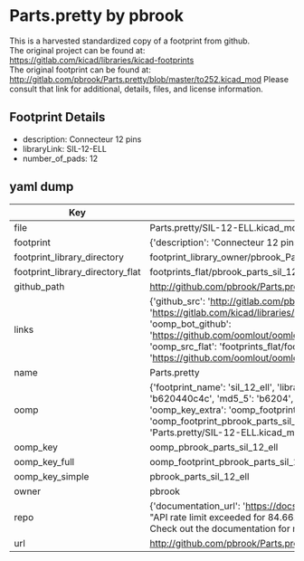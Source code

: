 # Parts.pretty by pbrook  
This is a harvested standardized copy of a footprint from github.  
The original project can be found at:  
https://gitlab.com/kicad/libraries/kicad-footprints  
The original footprint can be found at:
http://gitlab.com/pbrook/Parts.pretty/blob/master/to252.kicad_mod
Please consult that link for additional, details, files, and license information.  
## Footprint Details
* description: Connecteur 12 pins  
* libraryLink: SIL-12-ELL  
* number_of_pads: 12  
## yaml dump  
| Key | Value |  
| --- | --- |  
| file | Parts.pretty/SIL-12-ELL.kicad_mod |  
| footprint | {'description': 'Connecteur 12 pins', 'libraryLink': 'SIL-12-ELL', 'number_of_pads': 12} |  
| footprint_library_directory | footprint_library_owner/pbrook_Parts.pretty |  
| footprint_library_directory_flat | footprints_flat/pbrook_parts_sil_12_ell/working |  
| github_path | http://github.com/pbrook/Parts.pretty/blob/master/SIL-12-ELL.kicad_mod |  
| links | {'github_src': 'http://gitlab.com/pbrook/Parts.pretty/blob/master/to252.kicad_mod', 'github_src_repo': 'https://gitlab.com/kicad/libraries/kicad-footprints', 'oomp_bot': 'footprints/pbrook_parts_sil_12_ell/working', 'oomp_bot_github': 'https://github.com/oomlout/oomlout_oomp_footprint_bot/tree/main/footprints/pbrook_parts_sil_12_ell/working', 'oomp_src_flat': 'footprints_flat/footprints_flat/pbrook_parts_sil_12_ell/working', 'oomp_src_flat_github': 'https://github.com/oomlout/oomlout_oomp_footprint_src/tree/main/footprints_flat/pbrook_parts_sil_12_ell/working'} |  
| name | Parts.pretty |  
| oomp | {'footprint_name': 'sil_12_ell', 'library_name': 'parts', 'md5': 'b620440c4ce9e7d735e27b2710e92316', 'md5_10': 'b620440c4c', 'md5_5': 'b6204', 'md5_6': 'b62044', 'oomp_key': 'oomp_pbrook_parts_sil_12_ell', 'oomp_key_extra': 'oomp_footprint_pbrook_parts_sil_12_ell', 'oomp_key_full': 'oomp_footprint_pbrook_parts_sil_12_ell_b62044', 'oomp_key_simple': 'pbrook_parts_sil_12_ell', 'original_filename': 'Parts.pretty/SIL-12-ELL.kicad_mod', 'owner_name': 'pbrook'} |  
| oomp_key | oomp_pbrook_parts_sil_12_ell |  
| oomp_key_full | oomp_footprint_pbrook_parts_sil_12_ell |  
| oomp_key_simple | pbrook_parts_sil_12_ell |  
| owner | pbrook |  
| repo | {'documentation_url': 'https://docs.github.com/rest/overview/resources-in-the-rest-api#rate-limiting', 'message': "API rate limit exceeded for 84.66.173.59. (But here's the good news: Authenticated requests get a higher rate limit. Check out the documentation for more details.)"} |  
| url | http://github.com/pbrook/Parts.pretty |  

